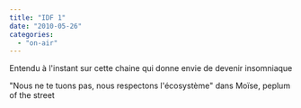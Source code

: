 ```yaml
---
title: "IDF 1"
date: "2010-05-26"
categories: 
  - "on-air"
---
```


Entendu à l'instant sur cette chaine qui donne envie de devenir insomniaque

"Nous ne te tuons pas, nous respectons l'écosystème" dans Moïse, peplum of the street
